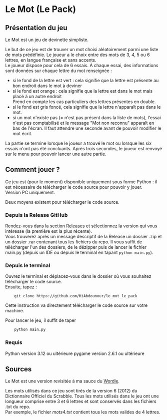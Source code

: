 # Le Mot (Le Pack)

## Présentation du jeu

Le Mot est un jeu de devinette simpliste.

Le but de ce jeu est de trouver un mot choisi aléatoirement parmi une liste de mots prédéfinie. Le joueur a le choix entre des mots de 3, 4, 5 ou 6 lettres, en langue française et sans accents.\
Le joueur dispose pour cela de 6 essais. À chaque essai, des informations sont données sur chaque lettre du mot renseignée :
- si le fond de la lettre est vert : cela signifie que la lettre est présente au bon endroit dans le mot à deviner
- si le fond est orange : cela signifie que la lettre est dans le mot mais placé à un autre endroit\
Prend en compte les cas particuliers des lettres présentes en double.
- si le fond est gris foncé, cela signifie que la lettre n'apparaît pas dans le mot.
- si un mot n'existe pas (= n'est pas présent dans la liste de mots), l'essai n'est pas comptabilisé et le message "Mot non reconnu" apparaît en bas de l'écran. Il faut attendre une seconde avant de pouvoir modifier le mot écrit.

La partie se termine lorsque le joueur a trouvé le mot ou lorsque les six essais n'ont pas été concluants. Après trois secondes, le joueur est renvoyé sur le menu pour pouvoir lancer une autre partie.

## Comment jouer ?

Ce jeu est (pour le moment) disponible uniquement sous forme Python : il est nécessaire de télécharger le code source pour pouvoir y jouer.\
Version PC uniquement.

Deux moyens existent pour télécharger le code source.

### Depuis la Release GitHub

Rendez-vous dans la section [Releases](https://github.com/HiAbdounour/le_mot_le_pack/releases) et sélectionnez la version qui vous intéresse (la première est la plus récente).\
Vous trouverez après un message descriptif de la Release un dossier .zip et un dossier .rar contenant tous les fichiers du repo. Il vous suffit de télécharger l'un des dossiers, de le dézipper puis de lancer le fichier main.py (depuis un IDE ou depuis le terminal en tapant `python main.py`).

### Depuis le terminal

Ouvrez le terminal et déplacez-vous dans le dossier où vous souhaitez télécharger le code source.\
Ensuite, tapez :
```git
    git clone https://github.com/HiAbdounour/le_mot_le_pack
```

Cette instruction va directement télécharger le code source sur votre machine.

Pour lancer le jeu, il suffit de taper
```bash
    python main.py
```

### Requis

Python version 3.12 ou ultérieure
pygame version 2.6.1 ou ultérieure

## Sources

Le Mot est une version revisitée à ma sauce du [Wordle](https://github.com/louanben/wordle-fr). 

Les mots utilisés dans ce jeu sont tirés de la version 6 (2012) du Dictionnaire Officiel du Scrabble. Tous les mots utilisés dans le jeu ont une longueur comprise entre 3 et 6 lettres et sont conservés dans les fichiers .txt du repo.\
Par exemple, le fichier *mots4.txt* contient tous les mots valides de 4 lettres.


